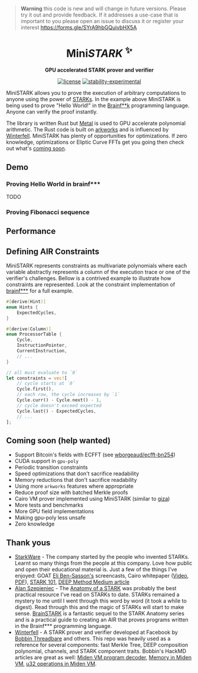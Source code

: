 > **Warning**
> this code is new and will change in future versions. Please try it out and provide feedback. If it addresses a use-case that is important to you please open an issue to discuss it or register your interest https://forms.gle/SYrA9hbGQuivbHX5A

<div align="center">

# Mini<i>STARK</i> <sup>✨</sup>

**GPU accelerated STARK prover and verifier**

[![license](https://img.shields.io/badge/license-MIT-blue.svg)](https://github.com/andrewmilson/mini-stark/blob/main/LICENSE)
[![stability-experimental](https://img.shields.io/badge/stability-experimental-orange.svg)](https://github.com/mkenney/software-guides/blob/master/STABILITY-BADGES.md#experimental)

</div>

MiniSTARK allows you to prove the execution of arbitrary computations to anyone using the power of [STARKs](https://starkware.co/stark/). In the example above MiniSTARK is being used to prove "Hello World!" in the [Brainf**k](https://esolangs.org/wiki/Brainfuck) programming language. Anyone can verify the proof instantly.

The library is written Rust but [Metal](https://developer.apple.com/metal/) is used to GPU accelerate polynomial arithmetic. The Rust code is built on [arkworks](https://github.com/arkworks-rs) and is influenced by [Winterfell](https://github.com/novifinancial/winterfell). MiniSTARK has plenty of opportunities for optimizations. If zero knowledge, optimizations or Eliptic Curve FFTs get you going then check out what's [coming soon](#coming-soon).

## Demo

### Proving Hello World in brainf***

TODO

### Proving Fibonacci sequence

## Performance


## Defining AIR Constraints

MiniSTARK represents constraints as multivariate polynomials where each variable abstractly represents a column of the execution trace or one of the verifier's challenges. Bellow is a contrived example to illustrate how constraints are represented. Look at the constraint implementation of [brainf***](examples/brainfuck/) for a full example.

```rust
#[derive(Hint)]
enum Hints {
    ExpectedCycles,
}

#[derive(Column)]
enum ProcessorTable {
    Cycle,
    InstructionPointer,
    CurrentInstruction,
    // ...
}

// all must evaluate to `0`
let constraints = vec![
    // cycle starts at `0`
    Cycle.first(),
    // each row, the cycle increases by `1`
    Cycle.curr() - Cycle.next() - 1,
    // cycle doesn't exceed expected
    Cycle.last() - ExpectedCycles,
    // ...
];
```

<!-- ## Examples

### Brainf*** virtual machine

Implementation of the [Brainf***](https://esolangs.org/wiki/Brainfuck) virtual machine from [Alan Szepieniec BrainSTARK tutorial](https://aszepieniec.github.io/stark-brainfuck/brainfuck).

```bash
# source: https://esolangs.org
export HELLO_WORLD_BF="++++++++[>++++[>++>+++>+++>+<<<<-]>+>+\
>->>+[<]<-]>>.>---.+++++++..+++.>>.<-.<.+++.------.--------.>>+.>++."

if [[ $(arch) == 'arm64' ]]; then
  # run on the GPU if Apple silicon
  cargo run --release --features parallel,asm,gpu --example bf --src $HELLO_WORLD_BF
else
  # fall back to cpu if not Apple silicon
  cargo run --release --features parallel,asm --example bf --src $HELLO_WORLD_BF
fi

```

### Multiplicative Fibonacci Sequence 

An analogue to the regular fibonacci sequence that uses multiplication rather than addition. Multiplicative fibonacci requires more grunt (more AIR constraints) to prove. Sequence is `1, 2, 2, 4, 8, ...`. The program proves the 

```bash
cargo run --release --features parallel,asm  --example fib
```

## Things I don't like

- remembering what the longest table is
- all terminal and challence and column you have to remember the numerical index. Could implement trait and enums to mitigate this.

## TODO

- debugging memory table. Remove constraint for memory stay the same clock cycle increase -->

<h2 id="coming-soon">Coming soon (help wanted)</h2>

- Support Bitcoin's fields with ECFFT (see [wborgeaud/ecfft-bn254](https://github.com/wborgeaud/ecfft-bn254))
- CUDA support in `gpu-poly`
- Periodic transition constraints
- Speed optimizations that don't sacrifice readability
- Memory reductions that don't sacrifice readability
- Using more `arkworks` features where appropriate
- Reduce proof size with batched Merkle proofs
- Cairo VM prover implemented using MiniSTARK (similar to [giza](https://github.com/maxgillett/giza))
- More tests and benchmarks
- More GPU field implementations
- Making gpu-poly less unsafe
- Zero knowledge 

## Thank yous

- [StarkWare](https://starkware.co/) - The company started by the people who invented STARKs. Learnt so many things from the people at this company. Love how public and open their educational material is. Just a few of the things I've enjoyed: GOAT [Eli Ben-Sasson's](https://twitter.com/EliBenSasson) screencasts, Cairo whitepaper ([Video](https://www.youtube.com/watch?v=DTVn0oYLVsE), [PDF](https://eprint.iacr.org/2021/1063.pdf)), [STARK 101](https://starkware.co/stark-101/), [DEEP Method Medium article](https://medium.com/starkware/starkdex-deep-dive-the-stark-core-engine-497942d0f0ab)
- [Alan Szepieniec](https://twitter.com/aszepieniec?lang=en) - The [Anatomy of a STARK](https://aszepieniec.github.io/stark-anatomy/) was probably the best practical resource I've read on STARKs to date. STARKs remained a mystery to me until I went through this word by word (it took a while to digest). Read through this and the magic of STARKs will start to make sense. [BrainSTARK](https://aszepieniec.github.io/stark-brainfuck/brainfuck) is a fantastic sequel to the STARK Anatomy series and is a practical guide to creating an AIR that proves programs written in the Brainf*** programming language.
- [Winterfell](https://github.com/novifinancial/winterfell) - A STARK prover and verifier developed at Facebook by [Bobbin Threadbare](https://twitter.com/bobbinth) and others. This repo was heavily used as a reference for several components: fast Merkle Tree, DEEP composition polynomial, channels, and STARK component traits. Bobbin's HackMD articles are great as well: [Miden VM program decoder](https://hackmd.io/_aaDBzbWRz6EwQQRtK1pzw), [Memory in Miden VM](https://hackmd.io/@bobbinth/HJr56BKKt), [u32 operations in Miden VM](https://hackmd.io/NC-yRmmtRQSvToTHb96e8Q#u32-operations-in-Miden-VM).